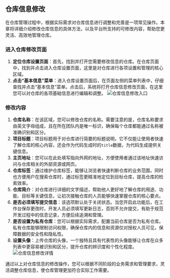 ## 仓库信息修改

在仓库管理过程中，根据实际需求对仓库信息进行调整和完善是一项常见操作。本章将详细介绍修改仓库信息的具体方法，以及平台所支持的可修改内容，帮助您更灵活、高效地管理仓库。

### 进入仓库修改页面

1. **定位仓库设置页面**：首先，找到并打开您需要修改信息的仓库。在仓库页面中，找到并点击进入仓库设置页面，这里是对仓库进行各项设置和管理的核心区域。
2. **点击“基本信息”菜单**：进入仓库设置页面后，在页面左侧的菜单列表中，仔细查找并点击“基本信息”菜单。点击后，系统将打开仓库信息修改页面，在这里您可以对仓库的各项基础信息进行编辑和调整。
   ![仓库信息修改入口](/portal/rep-base.png)

### 修改内容

1. **仓库名称**：在该区域，您可以修改仓库的名称。需要注意的是，仓库名称要求由英文字母组成，且在所在团队内是唯一标识，确保每个仓库都能通过名称被准确识别和区分。
2. **项目标题**：项目标题用于对仓库进行简要的标题说明，它不仅能让使用者快速了解仓库的核心内容，还会作为代码生成时的`title`数据，为代码生成提供关键信息。
3. **主页地址**：您可以在此处填写指向外网的地址，方便使用者通过该地址快速访问与仓库相关的外部资源或网页。
4. **仓库标签**：通过维护仓库标签，能够让浏览者快速判断仓库的业务范围，同时也方便用户在搜索仓库时，通过标签更精准地定位到目标仓库，提高仓库的检索效率。
5. **仓库简介**：对仓库进行详细的文字描述，帮助他人更好地了解仓库的用途、功能、目标等关键信息，让初次接触仓库的人员能够快速掌握仓库的核心要点。
6. **是否必须填写提交信息**：该选项默认处于关闭状态。当您开启此功能后，在工作台保存更改时，开发人员必须填写更新日志，否则不允许提交，有助于规范开发过程中的信息记录，方便后续追溯和管理。
7. **是否设置为私有仓库**：您可以根据实际需求，配置当前仓库是否为私有仓库。私有仓库能够限制访问权限，确保仓库内的信息和资源仅对授权人员可见，保障数据的安全性和隐私性。
8. **设置头像**：上传仓库的头像，一个独特且具有代表性的头像能够让仓库在众多列表中更容易被识别和区分，提升仓库的辨识度和个性化程度。
   ![仓库信息修改详情](/portal/rep-base1.png)

通过以上对仓库信息的修改操作，您可以根据不同阶段的业务需求和管理要求，灵活调整仓库信息，使仓库管理更加符合实际工作需要。
